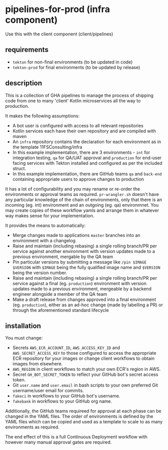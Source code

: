 # pipelines-for-prod (infra component)
Use this with the client component (client/pipelines)
## requirements
- `tekton` for non-final environments (to be updated in code)
- `tekton-prod` for final environments (to be updated by release)

## description
This is a collection of GHA pipelines to manage the process of shipping code from one to many 'client' Kotlin microservices all the way to production.

It makes the following assumptions:
- A bot user is configured with access to all relevant repositories
- Kotlin services each have their own repository and are compiled with maven
- An `infra` repository contains the declaration for each environment as in the template 11FSConsulting/infra
- In this example implementation, there are 3 environments - `int` for integration testing, `qa` for QA/UAT approval and `production` for end-user facing services with Tekton installed and configured as per the included struct.
- In this example implementation, there are GitHub teams `qa` and `back-end` containing appropriate users to approve changes to production

It has a lot of configurability and you may rename or re-order the environments or approval teams as required. `pr-wrangler.sh` doesn't have any particular knowledge of the chain of environments, only that there is an incoming (eg. int) environment and an outgoing (eg. qa) environmnet. You may create copies of these workflow yamls and arrange them in whatever way makes sense for your implementation.

It provides the means to automatically:
- Merge changes made to applications `master` branches into an environment with a changelog
- Raise and maintain (including rebasing) a single rolling branch/PR per service against another environment with version updates made to a previous environment, mergable by the QA team
- Pin particular versions by submitting a message like `/pin $IMAGE $VERSION` with `$IMAGE` being the fully qualified image name and `$VERSION` being the version number.
- Raise and maintain (including rebasing) a single rolling branch/PR per service against a final (eg. `production`) environment with version updates made to a previous environment, mergeable by a backend engineer alongside a member of the QA team
- Make a draft release from changes approved into a final environment (eg. `production`), either as an ad-hoc change (made by labelling a PR) or through the aforementioned standard lifecycle

## installation
You must change:
- Secrets `AWS_ECR_ACCOUNT_ID`, `AWS_ACCESS_KEY_ID` and `AWS_SECRET_ACCESS_KEY` to those configured to access the appropriate ECR repository for your images or change client workflows to obtain images from elsewhere. 
- `AWS_REGION` in client workflows to match your own ECR's region in AWS.
- Secret `GH_BOT_SECRET_TOKEN` to reflect your GitHub bot's secret access token.
- Git `user.name` and `user.email` in bash scripts to your own preferred Git username/user email for commits.
- `fakeci` in workflows to your GitHub bot's username.
- `fakebank` in workflows to your GitHub org name.

Additionally, the GitHub teams requireed for approval at each phase can be changed in the YAML files. The order of environments is defined by the YAML files which can be copied and used as a template to scale to as many environments as required.

The end effect of this is a full Continuous Deployment workflow with however many manual approval gates are required. 
